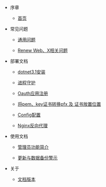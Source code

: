 - 序章

    - [首页](README.md)

- 常见问题

   - [通用问题](Questions.md)

   - [Renew Web、X相关问题](Renew_Web-Questions.md)

- 部署文档

   - [dotnet3.1安装](dotnet-help-Home.md)
 
   - [进程守护](systemd-help-Home.md)

   - [Oauth应用注册](App-registrations-help-Home.md)

   - [将pem、key证书转换pfx 及 证书放置位置](pfx-help.md)

   - [Config配置](Config-help.md)
 
   - [Nginx反向代理](Nginx-help.md)

- 使用文档

  - [管理员功能简介](program-help.md)

  - [更新与数据备份警示](update_and_backup-help.md)

- 关于

  - [文档版本](About.md)
